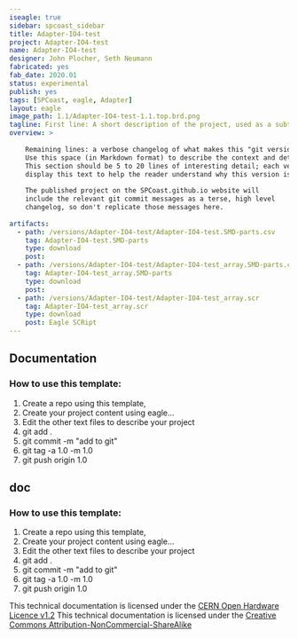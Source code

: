 ```yaml
---
iseagle: true
sidebar: spcoast_sidebar
title: Adapter-IO4-test
project: Adapter-IO4-test
name: Adapter-IO4-test
designer: John Plocher, Seth Neumann
fabricated: yes
fab_date: 2020.01
status: experimental
publish: yes
tags: [SPCoast, eagle, Adapter]
layout: eagle
image_path: 1.1/Adapter-IO4-test-1.1.top.brd.png
tagline: First line: A short description of the project, used as a subtitle ot tagline
overview: >
    
    Remaining lines: a verbose changelog of what makes this "git version" different from the last.
    Use this space (in Markdown format) to describe the context and details of the changes.
    This section should be 5 to 20 lines of interesting detail; each version tab in the project will 
    display this text to help the reader understand why this version is differnet...
    
    The published project on the SPCoast.github.io website will
    include the relevant git commit messages as a terse, high level
    changelog, so don't replicate those messages here.
    
artifacts:
  - path: /versions/Adapter-IO4-test/Adapter-IO4-test.SMD-parts.csv
    tag: Adapter-IO4-test.SMD-parts
    type: download
    post: 
  - path: /versions/Adapter-IO4-test/Adapter-IO4-test_array.SMD-parts.csv
    tag: Adapter-IO4-test_array.SMD-parts
    type: download
    post: 
  - path: /versions/Adapter-IO4-test/Adapter-IO4-test_array.scr
    tag: Adapter-IO4-test_array.scr
    type: download
    post: Eagle SCRipt
---
```


## Documentation

### How to use this template:

  1. Create a repo using this template, 
  2. Create your project content using eagle...
  3. Edit the other text files to describe your project
  4. git add .
  5. git commit -m "add to git"
  6. git tag -a 1.0 -m 1.0
  7. git push origin 1.0
  

## doc

### How to use this template:

  1. Create a repo using this template, 
  2. Create your project content using eagle...
  3. Edit the other text files to describe your project
  4. git add .
  5. git commit -m "add to git"
  6. git tag -a 1.0 -m 1.0
  7. git push origin 1.0
  


This technical documentation is licensed under the [CERN Open Hardware Licence v1.2](http://www.ohwr.org/attachments/2388/cern_ohl_v_1_2.txt)
This technical documentation is licensed under the [Creative Commons Attribution-NonCommercial-ShareAlike](https://creativecommons.org/licenses/by-nc-sa/3.0/)

